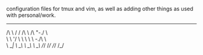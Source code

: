 configuration files for tmux and vim, as well as adding other things as used with personal/work.

 __   __   __     __    __    
/\ \ / /  /\ \   /\ "-./  \   
\ \ \'/   \ \ \  \ \ \-./\ \  
 \ \__|    \ \_\  \ \_\ \ \_\ 
  \/_/      \/_/   \/_/  \/_/ 
                              
